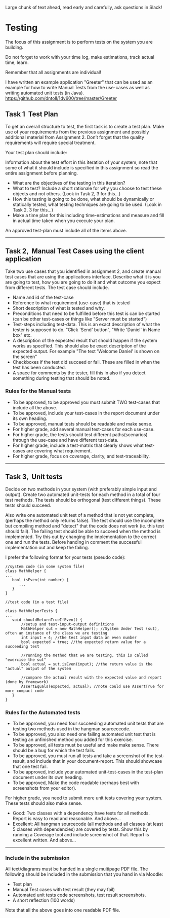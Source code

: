 Large chunk of text ahead, read early and carefully, ask questions in Slack!

# Testing

The focus of this assignment is to perform tests on the system you are building. 

Do not forget to work with your time log, make estimations, track actual time, learn.

Remember that all assignments are individual!

I have written an example application "Greeter" that can be used as an example for how to write Manual Tests from the use-cases as well as writing automated unit tests (in Java).
https://github.com/dntoll/1dv600/tree/master/Greeter

## Task 1 ­­ Test Plan
To get an overall structure to test, the first task is to create a test plan. Make use of your requirements from the previous assignment and possibly additional material from Assignment 2. Don’t forget that the quality requirements will require special treatment. 

Your test plan should include:

Information about the test effort in this iteration of your system, note that some of what it should include is specified in this assignment so read the entire assignment before planning.

* What are the objectives of the testing in this iteration?
* What to test? Include a short rationale for why you choose to test these objects and not others. (Look in Task 2, 3 for this...)
* How this testing is going to be done, what should be dynamically or statically tested, what testing techniques are going to be used. (Look in Task 2, 3 for this...)
* Make a time plan for this including time-estimations and measure and fill in actual time taken when you execute your plan. 

An approved test-plan must include all of the items above.

***

## Task 2, ­­ Manual Test Cases using the client application
Take two use cases that you identified in assignment 2, and create manual test cases that are using the applications interface. Describe what it is you are going to test, how you are going to do it and what outcome you expect from different tests. The test case should include.

* Name and id of the test-case
* Reference to what requirement (use-case) that is tested
* Short description of what is tested and why.
* Preconditions that need to be fulfilled before this test is can be started (can be other test-cases or things like "Server must be started")
* Test-steps including test-data. This is an exact description of what the tester is supposed to do. "Click 'Send' button", "Write 'Daniel' in Name box" etc.
* A description of the expected result that should happen if the system works as specified. This should also be exact description of the expected output. For example "The text 'Welcome Daniel' is shown on the screen"
* Checkboxes if the test did succeed or fail. These are filled in when the test has been conducted.
* A space for comments by the tester, fill this in also if you detect something during testing that should be noted.

### Rules for the Manual tests
* To be approved, to be approved you must submit TWO test-cases that include all the above. 
* To be approved, include your test-cases in the report document under its own heading.
* To be approved, manual tests should be readable and make sense.
* For higher grade, add several manual test-cases for each use-case. 
* For higher grade, the tests should test different paths(scenarios) through the use-case and have different test-data. 
* For higher grade, include a test-matrix that clearly shows what test-cases are covering what requirement. 
* For higher grade, focus on coverage, clarity, and test-traceability.

***

## Task 3, ­­ Unit tests
Decide on two methods in your system (with preferably simple input and output). Create two automated unit-tests for each method in a total of four test methods. The tests should be orthogonal (test different things). These tests should succeed.

Also write one automated unit test of a method that is not yet complete, (perhaps the method only returns false). The test should use the incomplete but compiling method and "detect" that the code does not work (ie. this test should fail). The failing test should be able to succeed when the method is implemented. Try this out by changing the implementation to the correct one and run the tests. Before handing in comment the successful implementation out and keep the failing.

I prefer the following format for your tests (pseudo code):
```
//system code (in some system file)
class MathHelper {
...
   bool isEven(int number) {
      ...
   }
}
```
```
//test code (in a test file)

class MathHelperTests { 
...
   void shouldReturnTrueIfEven() {
       //setup and test-input-output definitions
       MathHelper sut = new MathHelper(); //System Under Test (sut), often an instance of the class we are testing
       int input = 4; //the test input data an even number
       bool expected = true; //the expected return value for a succeeding test

       //running the method that we are testing, this is called "exercise the sut"
       bool actual = sut.isEven(input); //the return value is the "actual" output of the system

       //compare the actual result with the expected value and report (done by framework)
       AssertEquals(expected, actual); //note could use AssertTrue for more compact code
   }
}

```


### Rules for the Automated tests
* To be approved, you need four succeeding automated unit tests that are testing two methods used in the hangman sourceccode. 
* To be approved, you also need one failing automated unit test that is testing an unfinished method you added for this exercise. 
* To be approved, all tests must be useful and make make sense. There should be a bug for which the test fails. 
* To be approved, you must run all tests and take a screenshot of the test-result, and include that in your document-report. This should showcase that one test fail.
* To be approved, include your automated unit-test-cases in the test-plan document under its own heading. 
* To be approved, Make the code readable (perhaps best with screenshots from your editor).

For higher grade, you need to submit more unit tests covering your system. These tests should also make sense.
* Good: Two classes with a dependency have tests for all methods. Report is easy to read and reasonable. And above...
* Excellent: All hangman sourcecode (all methods and all classes (at least 5 classes with dependencies) are covered by tests. Show this by running a Coverage tool and include screenshot of that. Report is excellent written. And above...


***


### Include in the submission
All text/diagrams must be handed in a single multipage PDF file. The following should be included in the submission that you hand in via Moodle:
* Test plan
* Manual Test cases with test result (they may fail)
* Automated unit tests code screenshots, test result screenshots.
* A short reflection (100 words)

Note that all the above goes into one readable PDF file. 
